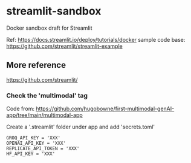 # streamlit-sandbox
Docker sandbox draft for Streamlit


Ref: https://docs.streamlit.io/deploy/tutorials/docker 
sample code base: https://github.com/streamlit/streamlit-example


## More reference
https://github.com/streamlit/



### Check the 'multimodal' tag

Code from: https://github.com/hugobowne/first-multimodal-genAI-app/tree/main/multimodal-app 

Create a '.streamlit' folder under app and add 'secrets.toml' 
```
GROQ_API_KEY = 'XXX'
OPENAI_API_KEY = 'XXX'
REPLICATE_API_TOKEN = 'XXX'
HF_API_KEY = 'XXX'
```

